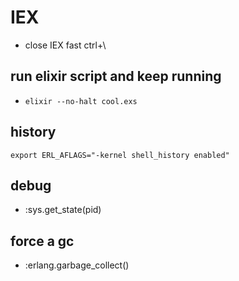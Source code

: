# IEX

* close IEX fast ctrl+\

## run elixir script and keep running
* `elixir --no-halt cool.exs`

## history
```
export ERL_AFLAGS="-kernel shell_history enabled"
```

## debug

*  :sys.get_state(pid)


## force a gc

*  :erlang.garbage_collect()

